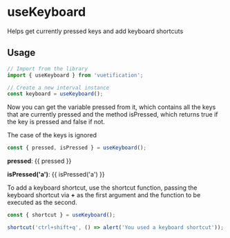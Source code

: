 # useKeyboard

Helps get currently pressed keys and add keyboard shortcuts

## Usage

```js
// Import from the library
import { useKeyboard } from 'vuetification';

// Create a new interval instance
const keyboard = useKeyboard();
```

Now you can get the variable pressed from it, which contains all the keys that are currently pressed and the method isPressed, which returns true if the key is pressed and false if not.

The case of the keys is ignored

```js
const { pressed, isPressed } = useKeyboard();
```

**pressed**: {{ pressed }}

**isPressed('a')**: {{ isPressed('a') }}

To add a keyboard shortcut, use the shortcut function, passing the keyboard shortcut via **+** as the first argument and the function to be executed as the second.

```js
const { shortcut } = useKeyboard();

shortcut('ctrl+shift+q', () => alert('You used a keyboard shortcut'));
```

<script setup>
import { useKeyboard } from '../../src/composables/useKeyboard';

const { pressed, isPressed, shortcut } = useKeyboard();

shortcut('ctrl+shift+q', () => alert('You used a keyboard shortcut'))
</script>

